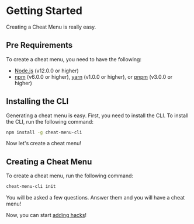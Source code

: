 # Getting Started

Creating a Cheat Menu is really easy.

## Pre Requirements

To create a cheat menu, you need to have the following:

- [Node.js](https://nodejs.org/en/) (v12.0.0 or higher)
- [npm](https://www.npmjs.com/) (v6.0.0 or higher), [yarn](https://yarnpkg.com/) (v1.0.0 or higher), or [pnpm](https://pnpm.io/) (v3.0.0 or higher)

## Installing the CLI

Generating a cheat menu is easy. First, you need to install the CLI. To install the CLI, run the following command:

```bash
npm install -g cheat-menu-cli
```

Now let's create a cheat menu!

## Creating a Cheat Menu

To create a cheat menu, run the following command:

```bash
cheat-menu-cli init
```

You will be asked a few questions. Answer them and you will have a cheat menu!

Now, you can start [adding hacks](setup/adding-hacks.md)!